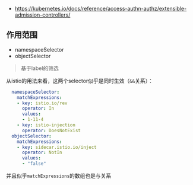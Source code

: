 

* https://kubernetes.io/docs/reference/access-authn-authz/extensible-admission-controllers/

  



## 作用范围





* namespaceSelector
* objectSelector

> 基于label的筛选



从istio的用法来看，这两个selector似乎是同时生效（`&&`关系）：

```yaml
  namespaceSelector:
    matchExpressions:
    - key: istio.io/rev
      operator: In
      values:
      - 1-11-4
    - key: istio-injection
      operator: DoesNotExist
  objectSelector:
    matchExpressions:
    - key: sidecar.istio.io/inject
      operator: NotIn
      values:
      - "false"
```

并且似乎`matchExpressions`的数组也是与关系





